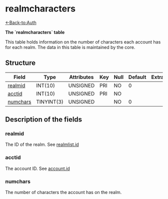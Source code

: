 # realmcharacters

[<-Back-to:Auth](database-auth.md)

**The \`realmcharacters\` table**

This table holds information on the number of characters each account has for each realm.
The data in this table is maintained by the core.

## Structure

| Field         | Type       | Attributes | Key | Null | Default | Extra | Comment |
|---------------|------------|------------|-----|------|---------|-------|---------|
| [realmid][1]  | INT(10)    | UNSIGNED   | PRI | NO   | 0       |       |         |
| [acctid][2]   | INT(10)    | UNSIGNED   | PRI | NO   |         |       |         |
| [numchars][3] | TINYINT(3) | UNSIGNED   |     | NO   | 0       |       |         |

[1]: #realmid
[2]: #acctid
[3]: #numchars

## Description of the fields

### realmid

The ID of the realm. See [realmlist.id](realmlist#id)

### acctid

The account ID. See [account.id](account#id)

### numchars

The number of characters the account has on the realm.
